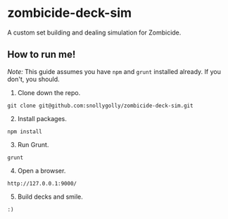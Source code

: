 # zombicide-deck-sim
A custom set building and dealing simulation for Zombicide.

## How to run me!

*Note:* This guide assumes you have `npm` and `grunt` installed already.  If you don't, you should.

1. Clone down the repo.
```
git clone git@github.com:snollygolly/zombicide-deck-sim.git
```

2. Install packages.
```
npm install
```

3. Run Grunt.
```
grunt
```

4. Open a browser.
```
http://127.0.0.1:9000/
```

5. Build decks and smile.
```
:)
```
